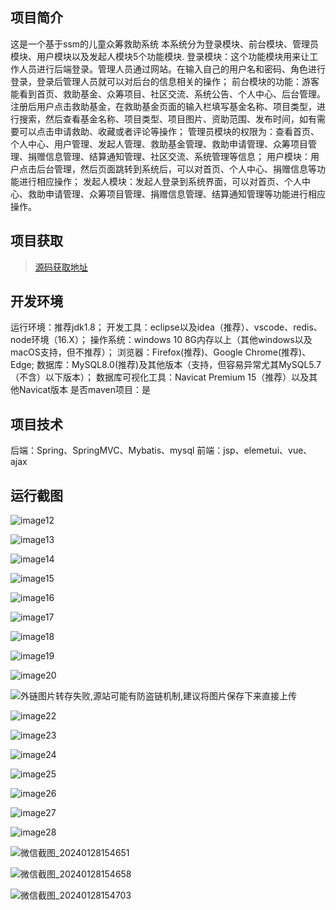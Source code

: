 
## 项目简介
这是一个基于ssm的儿童众筹救助系统
本系统分为登录模块、前台模块、管理员模块、用户模块以及发起人模块5个功能模块.
登录模块：这个功能模块用来让工作人员进行后端登录。管理人员通过网站。在输入自己的用户名和密码、角色进行登录，登录后管理人员就可以对后台的信息相关的操作；
前台模块的功能：游客能看到首页、救助基金、众筹项目、社区交流、系统公告、个人中心、后台管理。注册后用户点击救助基金，在救助基金页面的输入栏填写基金名称、项目类型，进行搜索，然后查看基金名称、项目类型、项目图片、资助范围、发布时间，如有需要可以点击申请救助、收藏或者评论等操作；
管理员模块的权限为：查看首页、个人中心、用户管理、发起人管理、救助基金管理、救助申请管理、众筹项目管理、捐赠信息管理、结算通知管理、社区交流、系统管理等信息；
用户模块：用户点击后台管理，然后页面跳转到系统后，可以对首页、个人中心、捐赠信息等功能进行相应操作；
发起人模块：发起人登录到系统界面，可以对首页、个人中心、救助申请管理、众筹项目管理、捐赠信息管理、结算通知管理等功能进行相应操作。
## 项目获取
> [源码获取地址](http://www.manoncode.cn/details?id=162)
 
## 开发环境

运行环境：推荐jdk1.8；
开发工具：eclipse以及idea（推荐）、vscode、redis、node环境（16.X）；
操作系统：windows 10 8G内存以上（其他windows以及macOS支持，但不推荐）；
浏览器：Firefox(推荐)、Google Chrome(推荐)、Edge;
数据库：MySQL8.0(推荐)及其他版本（支持，但容易异常尤其MySQL5.7（不含）以下版本）；
数据库可视化工具：Navicat Premium 15（推荐）以及其他Navicat版本
是否maven项目：是

## 项目技术
 
后端：Spring、SpringMVC、Mybatis、mysql
前端：jsp、elemetui、vue、ajax

## 运行截图


 ![image12](https://img-blog.csdnimg.cn/img_convert/6d1a76b5901b84859115356caa476722.png)

  ![image13](https://img-blog.csdnimg.cn/img_convert/8ca6120402a16534df398a1fe8b625cb.png)

 ![image14](https://img-blog.csdnimg.cn/img_convert/9337ef056a76c3f277a1501ef703a041.png)

 ![image15](https://img-blog.csdnimg.cn/img_convert/bbd4388fb04c9155fff3ed9a51343b2f.png)

 ![image16](https://img-blog.csdnimg.cn/img_convert/11099c8d6b814dab4bbabf65c4563661.png)

 
 ![image17](https://img-blog.csdnimg.cn/img_convert/d34eaf08b3fb9c08b939c9602792b510.png)

 ![image18](https://img-blog.csdnimg.cn/img_convert/3122bbf831b125a5e3a5e7e9c928022e.png)

 ![image19](https://img-blog.csdnimg.cn/img_convert/a416e5137306d6d6ff4e7aaa26ee4694.png)

 ![image20](https://img-blog.csdnimg.cn/img_convert/b77474fe79ab87562e06f59110723c9a.png)

 ![外链图片转存失败,源站可能有防盗链机制,建议将图片保存下来直接上传](https://img-home.csdnimg.cn/images/20230724024159.png?origin_url=http%3A%2F%2Fmanoncode.cn%2Fsyshop%2Fprofile%2Fupload%2F2024%2F01%2F28%2F20240128154719A380.png&pos_id=img-BOCR1qtA-1706446824891)

 ![image22](https://img-blog.csdnimg.cn/img_convert/bbc780019ffea216c1f48f02c47af30d.png)

 ![image23](https://img-blog.csdnimg.cn/img_convert/e57ecabf565b2fdb6468cc9fc51355f9.png)

 ![image24](https://img-blog.csdnimg.cn/img_convert/4e27f6a2830288884420ddd918493259.png)

 ![image25](https://img-blog.csdnimg.cn/img_convert/dab3f1dc19a4543943db13851629d630.png)

 
 ![image26](https://img-blog.csdnimg.cn/img_convert/12c856e07fe1743526b527081791c2b5.png)

 ![image27](https://img-blog.csdnimg.cn/img_convert/7cfda29f69981039b33385b3b851ec7d.png)

 ![image28](https://img-blog.csdnimg.cn/img_convert/9d098a45ee51bc487a0f373861aa3796.png)

 ![微信截图_20240128154651](https://img-blog.csdnimg.cn/img_convert/1c9c0724a35d8fd4a17aa27ca744fc24.png)

 ![微信截图_20240128154658](https://img-blog.csdnimg.cn/img_convert/e062b4c38fb691573827aeee61c873e1.png)

 ![微信截图_20240128154703](https://img-blog.csdnimg.cn/img_convert/96abb8f023561589a15f00be02777442.png)
